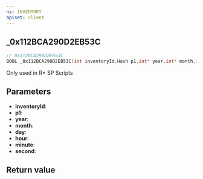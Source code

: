 ```yaml
---
ns: INVENTORY
apiset: client
---
```

## _0x112BCA290D2EB53C

```c
// 0x112BCA290D2EB53C
BOOL _0x112BCA290D2EB53C(int inventoryId,Hash p1,int* year,int* month,int* day,int* hour,int* minute,int* second);
```

Only used in R* SP Scripts

## Parameters
* **inventoryId**:
* **p1**:
* **year**:
* **month**:
* **day**:
* **hour**:
* **minute**:
* **second**:

## Return value